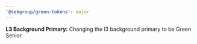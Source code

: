 ```yaml
---
'@sebgroup/green-tokens': major
---
```


**L3 Background Primary:** Changing the l3 background primary to be Green Senior

